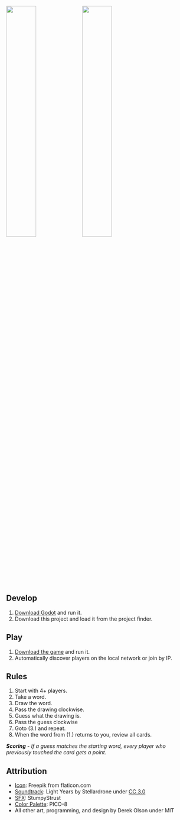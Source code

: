 <img src="https://img.itch.zone/aW1hZ2UvNTY4NDU4LzMwNzIwMTEucG5n/347x500/5%2FZ6QT.png" width="40%" height="40%" /> <img src="https://img.itch.zone/aW1hZ2UvNTY4NDU4LzMwNzE3OTQucG5n/794x1000/9FRk4O.png" width="40%"  height="40%" />

## Develop
1. [Download Godot](https://godotengine.org/download/) and run it.
2. Download this project and load it from the project finder.

## Play
1. [Download the game](https://derac.itch.io/artparty) and run it.
2. Automatically discover players on the local network or join by IP.

## Rules
1. Start with 4+ players.
2. Take a word.
3. Draw the word.
4. Pass the drawing clockwise.
5. Guess what the drawing is.
6. Pass the guess clockwise
7. Goto (3.) and repeat.
8. When the word from (1.) returns to you, review all cards.

_**Scoring** -
If a guess matches the starting word, every player who previously touched the card gets a point._

## Attribution
- [Icon](https://www.flaticon.com/free-icon/palette_2492988): Freepik from flaticon.com
- [Soundtrack](https://freemusicarchive.org/music/Stellardrone/Light_Years_1227): Light Years by Stellardrone under [CC 3.0](https://creativecommons.org/licenses/by/3.0/)
- [SFX](https://opengameart.org/content/ui-sounds): StumpyStrust
- [Color Palette](https://lospec.com/palette-list/pico-8): PICO-8
- All other art, programming, and design by Derek Olson under MIT